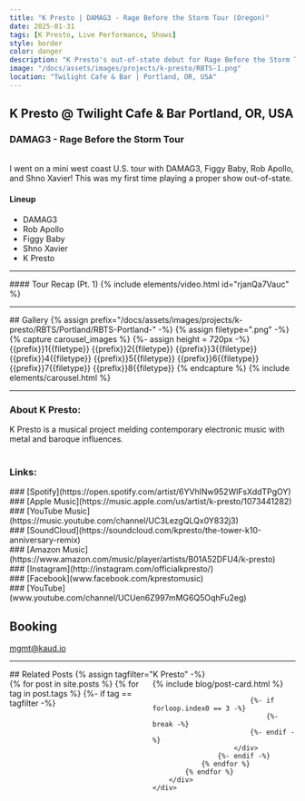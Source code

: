 ```yaml
---
title: "K Presto | DAMAG3 - Rage Before the Storm Tour (Oregon)"
date: 2025-01-31
tags: [K Presto, Live Performance, Shows]
style: border
color: danger
description: "K Presto's out-of-state debut for Rage Before the Storm Tour in Portland. "
image: "/docs/assets/images/projects/k-presto/RBTS-1.png"
location: "Twilight Cafe & Bar | Portland, OR, USA"
---
```


## K Presto @ Twilight Cafe & Bar Portland, OR, USA
### DAMAG3 - Rage Before the Storm Tour

<br>
I went on a mini west coast U.S. tour with DAMAG3, Figgy Baby, Rob Apollo, and Shno Xavier! This was my first time playing a proper show out-of-state. 

#### Lineup
- DAMAG3
- Rob Apollo
- Figgy Baby
- Shno Xavier
- K Presto

<hr>
#### Tour Recap (Pt. 1)
{% include elements/video.html id="rjanQa7Vauc" %}

<hr>

<div row markdown=1 style="max-height:1080px; ">
## Gallery
{% assign prefix="/docs/assets/images/projects/k-presto/RBTS/Portland/RBTS-Portland-" -%}
{% assign filetype=".png" -%}
{% capture carousel_images %}
{%- assign height = 720px -%}
{{prefix}}1{{filetype}}
{{prefix}}2{{filetype}}
{{prefix}}3{{filetype}}
{{prefix}}4{{filetype}}
{{prefix}}5{{filetype}}
{{prefix}}6{{filetype}}
{{prefix}}7{{filetype}}
{{prefix}}8{{filetype}}
{% endcapture %}
{% include elements/carousel.html %}
</div>

<hr>

### About K Presto:
K Presto is a musical project melding contemporary electronic music with metal and baroque influences.<br><br>

### Links:
<div class="row" markdown="1">
<div class="col" markdown="1">
### [Spotify](https://open.spotify.com/artist/6YVhlNw952WlFsXddTPgOY)
</div>

<div class="col" markdown="1">
### [Apple Music](https://music.apple.com/us/artist/k-presto/1073441282)
</div>

<div class="col" markdown="1">
### [YouTube Music](https://music.youtube.com/channel/UC3LezgQLQx0Y832j3)
</div>

<div class="col" markdown="1">
### [SoundCloud](https://soundcloud.com/kpresto/the-tower-k10-anniversary-remix)
</div>
</div>

<div class="row" markdown="1">
<div class="col" markdown="1">
### [Amazon Music](https://www.amazon.com/music/player/artists/B01A52DFU4/k-presto)
</div>

<div class="col" markdown="1">
### [Instagram](http://instagram.com/officialkpresto/)
</div>

<div class="col" markdown="1">
### [Facebook](www.facebook.com/kprestomusic)
</div>

<div class="col" markdown="1">
### [YouTube](www.youtube.com/channel/UCUen6Z997mMG6Q5OqhFu2eg)
</div>
</div>

## Booking
[mgmt@kaud.io](mailto:mgmt@kaud.io)

<hr>
## Related Posts
{% assign tagfilter="K Presto" -%}
<div style="max-width: 1fr">
    <div class="row">
        <div class="container-fluid" style="display: grid; grid-template-columns: repeat(auto-fit, minmax(200px, 1fr));">
            {% for post in site.posts %}
                {% for tag in post.tags %}
                    {%- if tag == tagfilter -%}
                        <div class="col pl-1 pr-1">
                            {% include blog/post-card.html %}

                            {%- if forloop.index0 == 3 -%}
                                {%- break -%}
                            {%- endif -%}
                        </div>
                    {%- endif -%}
                {% endfor %}
            {% endfor %}
        </div>
    </div>
</div>